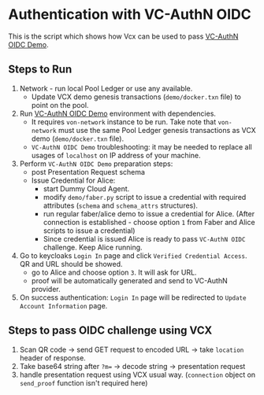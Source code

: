 # Authentication with VC-AuthN OIDC

This is the script which shows how Vcx can be used to pass [VC-AuthN OIDC Demo](https://github.com/bcgov/vc-authn-oidc#a-quick-demo).

## Steps to Run
1. Network - run local Pool Ledger or use any available.
    * Update VCX demo genesis transactions (`demo/docker.txn` file) to point on the pool.
1. Run [VC-AuthN OIDC Demo](https://github.com/bcgov/vc-authn-oidc#a-quick-demo) environment with dependencies.
    * It requires `von-network` instance to be run.
     Take note that `von-network` must use the same Pool Ledger genesis transactions as VCX demo (`demo/docker.txn` file).
    * `VC-AuthN OIDC Demo` troubleshooting: it may be needed to replace all usages of `localhost` on IP address of your machine.
1. Perform `VC-AuthN OIDC Demo` preparation steps:
    * post Presentation Request schema
    * Issue Credential for Alice:
        * start Dummy Cloud Agent.
        * modify `demo/faber.py` script to issue a credential with required attributes (`schema` and `schema_attrs` structures).
        * run regular faber/alice demo to issue a credential for Alice. (After connection is established - choose option `1` from Faber and Alice scripts to issue a credential)
        * Since credential is issued Alice is ready to pass `VC-AuthN OIDC` challenge. Keep Alice running.
1. Go to keycloaks `Login In` page and click `Verified Credential Access`. QR and URL should be showed.
    * go to Alice and choose option `3`. It will ask for URL.
    * proof will be automatically generated and send to VC-AuthN provider.
1. On success authentication: `Login In` page will be redirected to `Update Account Information` page.

## Steps to pass OIDC challenge using VCX
1. Scan QR code -> send GET request to encoded URL -> take `location` header of response.
2. Take base64 string after `?m=` -> decode string -> presentation request
3. handle presentation request using VCX usual way. (`connection` object on `send_proof` function isn't required here)